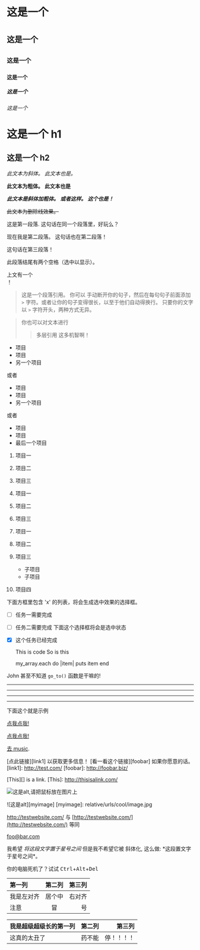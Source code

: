 
<!--这意味着我们可以在 Markdown 里使用任何 HTML 元素，比如注释元素，
且不会被 Markdown 解析器所影响。不过如果你在 Markdown 文件内创建了 HTML 元素，
你将无法在 HTML 元素的内容中使用 Markdown 语法。-->

# 这是一个 <h1>
## 这是一个 <h2>
### 这是一个 <h3>
#### 这是一个 <h4>
##### 这是一个 <h5>
###### 这是一个 <h6>

这是一个 h1
=============

这是一个 h2
-------------

*此文本为斜体。*
_此文本也是。_

**此文本为粗体。**
__此文本也是__

***此文本是斜体加粗体。***
**_或者这样。_**
*__这个也是！__*

~~此文本为删除线效果。~~

这是第一段落. 这句话在同一个段落里，好玩么？

现在我是第二段落。
这句话也在第二段落！


这句话在第三段落！

此段落结尾有两个空格（选中以显示）。  

上文有一个 <br /> ！

> 这是一个段落引用。 你可以
> 手动断开你的句子，然后在每句句子前面添加 `>` 字符。或者让你的句子变得很长，以至于他们自动得换行。
> 只要你的文字以 `>` 字符开头，两种方式无异。

> 你也可以对文本进行
>> 多层引用
> 这多机智啊！

* 项目
* 项目
* 另一个项目

或者

+ 项目
+ 项目
+ 另一个项目

或者

- 项目
- 项目
- 最后一个项目

1. 项目一
2. 项目二
3. 项目三

1. 项目一
1. 项目二
1. 项目三

1. 项目一
2. 项目二
3. 项目三
    * 子项目
    * 子项目
4. 项目四

下面方框里包含 'x' 的列表，将会生成选中效果的选择框。
- [ ] 任务一需要完成
- [ ] 任务二需要完成
下面这个选择框将会是选中状态
- [x] 这个任务已经完成

    This is code
    So is this

    my_array.each do |item|
      puts item
    end

John 甚至不知道 `go_to()` 函数是干嘛的!



***
---
- - -
****************

下面这个就是示例

[点我点我!](http://test.com/)

[点我点我!](http://test.com/ "连接到Test.com")

[去 music](/music/).

[点此链接][link1] 以获取更多信息！
[看一看这个链接][foobar] 如果你愿意的话。
[link1]: http://test.com/
[foobar]: http://foobar.biz/

[This][] is a link.
[This]: http://thisisalink.com/

![这是alt,请把鼠标放在图片上](http://imgur.com/myimage.jpg "这是title")

![这是alt][myimage]
[myimage]: relative/urls/cool/image.jpg

<http://testwebsite.com/> 与
[http://testwebsite.com/](http://testwebsite.com/) 等同

<foo@bar.com>

我希望 *将这段文字置于星号之间* 但是我不希望它被
斜体化, 这么做: \*这段置文字于星号之间\*。

你的电脑死机了？试试
<kbd>Ctrl</kbd>+<kbd>Alt</kbd>+<kbd>Del</kbd>

| 第一列        | 第二列    | 第三列       |
| :----------- | :-------: | ----------: |
| 我是左对齐    | 居个中    | 右对齐       |
| 注意          | 冒       | 号           |

我是超级超级长的第一列 | 第二列 | 第三列
:-- | :-: | --:
这真的太丑了 | 药不能 | 停！！！！

